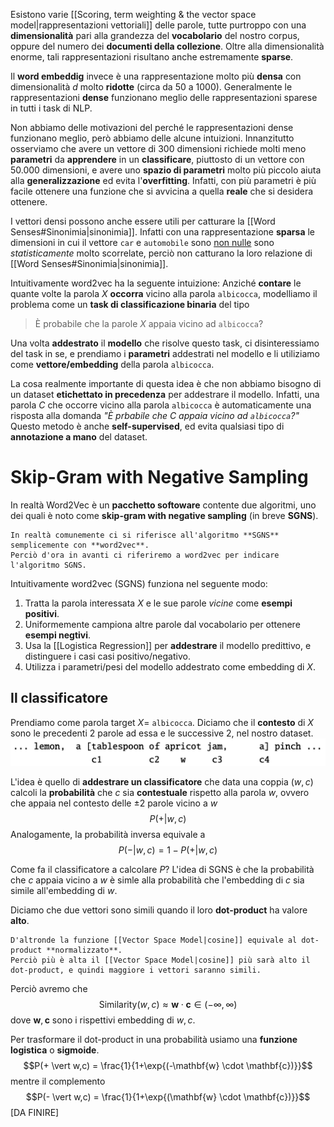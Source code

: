 Esistono varie [[Scoring, term weighting & the vector space model|rappresentazioni vettoriali]] delle parole, tutte purtroppo con una **dimensionalità** pari alla grandezza del **vocabolario** del nostro corpus, oppure del numero dei **documenti della collezione**.
Oltre alla dimensionalità enorme, tali rappresentazioni risultano anche estremamente **sparse**.

Il **word embeddig** invece è una rappresentazione molto più **densa** con dimensionalità $d$ molto **ridotte** (circa da 50 a 1000).
Generalmente le rappresentazioni **dense** funzionano meglio delle rappresentazioni sparese in tutti i task di NLP.

Non abbiamo delle motivazioni del perché le rappresentazioni  dense funzionano meglio, però abbiamo delle alcune intuizioni.
Innanzitutto osserviamo che avere un vettore di 300 dimensioni richiede molti meno **parametri** da **apprendere** in un **classificare**, piuttosto di un vettore con 50.000 dimensioni, e avere uno **spazio di parametri** molto più piccolo aiuta alla **generalizzazione** ed evita l'**overfitting**.
Infatti, con più parametri è più facile ottenere una funzione che si avvicina a quella **reale** che si desidera ottenere.

I vettori densi possono anche essere utili per catturare la [[Word Senses#Sinonimia|sinonimia]].
Infatti con una rappresentazione **sparsa** le dimensioni in cui il vettore `car` e `automobile` sono <u>non nulle</u> sono *statisticamente* molto scorrelate, perciò non catturano la loro relazione di [[Word Senses#Sinonimia|sinonimia]].

Intuitivamente word2vec ha la seguente intuizione:
Anziché **contare** le quante volte la parola $X$ **occorra** vicino alla parola `albicocca`, modelliamo il problema come un **task di classificazione binaria** del tipo 
> È probabile che la parole $X$ appaia vicino ad `albicocca`?

Una volta **addestrato** il **modello** che risolve questo task, ci disinteressiamo del task in se, e prendiamo i **parametri** addestrati nel modello e li utiliziamo come **vettore/embedding** della parola `albicocca`.

La cosa realmente importante di questa idea è che non abbiamo bisogno di un dataset **etichettato in precedenza** per addestrare il modello.
Infatti, una parola $C$ che occorre vicino alla parola `albicocca` è automaticamente una risposta alla domanda *"È prbabile che C appaia vicino ad `albicocca`?"*
Questo metodo è anche **self-supervised**, ed evita qualsiasi tipo di **annotazione a mano** del dataset.

# Skip-Gram with Negative Sampling
In realtà Word2Vec è un **pacchetto softoware** contente due algoritmi, uno dei quali è noto come **skip-gram with negative sampling** (in breve **SGNS**).

```ad-info
In realtà comunemente ci si riferisce all'algoritmo **SGNS** semplicemente con **word2vec**.
Perciò d'ora in avanti ci riferiremo a word2vec per indicare l'algoritmo SGNS.
```

Intuitivamente word2vec (SGNS) funziona nel seguente modo:
1. Tratta la parola interessata $X$ e le sue parole *vicine* come **esempi positivi**.
2. Uniformemente campiona altre parole dal vocabolario per ottenere **esempi negtivi**.
3. Usa la [[Logistica Regression]] per **addestrare** il modello predittivo, e distinguere i casi casi positivo/negativo.
4. Utilizza i parametri/pesi del modello addestrato come embedding di $X$.

## Il classificatore
Prendiamo come parola target $X =$ `albicocca`.
Diciamo che il **contesto** di $X$ sono le precedenti 2 parole ad essa e le successive 2, nel nostro dataset.
![](./img/word2vec_1.png)

L'idea è quello di **addestrare un classificatore** che data una coppia $(w,c)$ calcoli la **probabilità** che $c$ sia **contestuale** rispetto alla parola $w$, ovvero che appaia nel contesto delle $\pm 2$ parole vicino a $w$ $$P(+ \vert w,c)$$
Analogamente, la probabilità inversa equivale a $$P(- \vert w,c) = 1 - P(+ \vert w,c)$$

Come fa il classificatore a calcolare $P$?
L'idea di SGNS è che la probabilità che $c$ appaia vicino a $w$ è simle alla probabilità che l'embedding di $c$ sia simile all'embedding di $w$.

Diciamo che due vettori sono simili quando il loro **dot-product** ha valore **alto**.

```ad-important
D'altronde la funzione [[Vector Space Model|cosine]] equivale al dot-product **normalizzato**.
Perciò più è alta il [[Vector Space Model|cosine]] più sarà alto il dot-product, e quindi maggiore i vettori saranno simili.
```

Perciò avremo che $$\text{Similarity}(w,c) \approx \mathbf{w} \cdot \mathbf{c} \in (-\infty, \infty)$$ dove $\mathbf{w},\mathbf{c}$ sono i rispettivi embedding di $w,c$.

Per trasformare il dot-product in una probabilità usiamo una **funzione logistica** o **sigmoide**.
$$P(+ \vert w,c) = \frac{1}{1+\exp{(-\mathbf{w} \cdot \mathbf{c})}}$$
mentre il complemento $$P(- \vert w,c) = \frac{1}{1+\exp{(\mathbf{w} \cdot \mathbf{c})}}$$
[DA FINIRE]